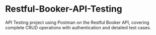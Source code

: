 # Restful-Booker-API-Testing
API Testing project using Postman on the Restful Booker API, covering complete CRUD operations with authentication and detailed test cases.
